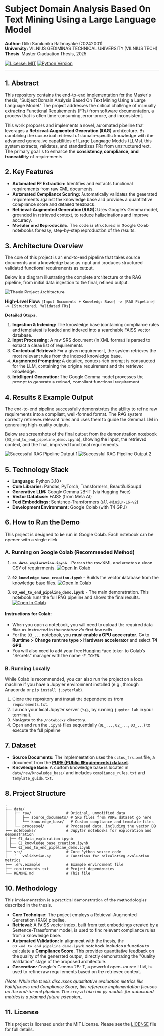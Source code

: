 # Subject Domain Analysis Based On Text Mining Using a Large Language Model

**Author:** Dilki Sandunika Rathnayake (20242001)  
**University:** VILNIUS GEDIMINAS TECHNICAL UNIVERSITY (VILNIUS TECH)  
**Thesis:** Master Graduation Thesis, 2025

[![License: MIT](https://img.shields.io/badge/License-MIT-yellow.svg)](https://opensource.org/licenses/MIT)
[![Python Version](https://img.shields.io/badge/python-3.10%2B-blue.svg)](https://www.python.org/downloads/)

---

## 1. Abstract

This repository contains the end-to-end implementation for the Master's thesis, "Subject Domain Analysis Based On Text Mining Using a Large Language Model." The project addresses the critical challenge of manually extracting Functional Requirements (FRs) from software documentation, a process that is often time-consuming, error-prone, and inconsistent.

This work proposes and implements a novel, automated pipeline that leverages a **Retrieval-Augmented Generation (RAG)** architecture. By combining the contextual retrieval of domain-specific knowledge with the advanced generative capabilities of Large Language Models (LLMs), this system extracts, validates, and standardizes FRs from unstructured text. The primary goal is to enhance the **consistency, compliance, and traceability** of requirements.

## 2. Key Features

*   **Automated FR Extraction:** Identifies and extracts functional requirements from raw XML documents.
*   **Automated Compliance Scoring:** Automatically validates the generated requirements against the knowledge base and provides a quantitative compliance score and detailed feedback.
*   **Retrieval-Augmented Generation (RAG):** Uses Google's Gemma model, grounded in retrieved context, to reduce hallucinations and improve accuracy.
*   **Modular and Reproducible:** The code is structured in Google Colab notebooks for easy, step-by-step reproduction of the results.

## 3. Architecture Overview

The core of this project is an end-to-end pipeline that takes source documents and a knowledge base as input and produces structured, validated functional requirements as output.

Below is a diagram illustrating the complete architecture of the RAG pipeline, from initial data ingestion to the final, refined output.

![Thesis Project Architecture](Architecture_Diagram.png)

**High-Level Flow:**
`[Input Documents + Knowledge Base] -> [RAG Pipeline] -> [Structured, Validated FRs]`

**Detailed Steps:**
1.  **Ingestion & Indexing:** The knowledge base (containing compliance rules and templates) is loaded and indexed into a searchable FAISS vector database.
2.  **Input Processing:** A raw SRS document (in XML format) is parsed to extract a clean list of requirements.
3.  **Contextual Retrieval:** For a given requirement, the system retrieves the most relevant rules from the indexed knowledge base.
4.  **Augmented Prompting:** A detailed, context-rich prompt is constructed for the LLM, containing the original requirement and the retrieved knowledge.
5.  **Intelligent Generation:** The Google Gemma model processes the prompt to generate a refined, compliant functional requirement.

## 4. Results & Example Output

The end-to-end pipeline successfully demonstrates the ability to refine raw requirements into a compliant, well-formed format. The RAG system correctly retrieves relevant rules and uses them to guide the Gemma LLM in generating high-quality outputs.

Below are screenshots of the final output from the demonstration notebook (`03_end_to_end_pipeline_demo.ipynb`), showing the input, the retrieved context, and the final, improved functional requirements.

![Successful RAG Pipeline Output 1](https://github.com/DilkiSandunika/VGTU_Thesis_Project/blob/main/result%20screenshot.png)
![Successful RAG Pipeline Output 2](https://github.com/DilkiSandunika/VGTU_Thesis_Project/blob/main/results%20screenshot_2.png)

## 5. Technology Stack

*   **Language:** Python 3.10+
*   **Core Libraries:** Pandas, PyTorch, Transformers, BeautifulSoup4
*   **Generative LLM:** Google Gemma 2B-IT (via Hugging Face)
*   **Vector Database:** FAISS (from Meta AI)
*   **Text Embeddings:** Sentence-Transformers (`all-MiniLM-L6-v2`)
*   **Development Environment:** Google Colab (with T4 GPU)

## 6. How to Run the Demo

This project is designed to be run in Google Colab. Each notebook can be opened with a single click.
### A. Running on Google Colab (Recommended Method)

1.  **`01_data_exploration.ipynb`** - Parses the raw XML and creates a clean CSV of requirements.
    [![Open In Colab](https://colab.research.google.com/assets/colab-badge.svg)](https://colab.research.google.com/github/DilkiSandunika/VGTU_Thesis_Project/blob/main/notebooks/01_data_exploration.ipynb)

2.  **`02_knowledge_base_creation.ipynb`** - Builds the vector database from the knowledge base files.
    [![Open In Colab](https://colab.research.google.com/assets/colab-badge.svg)](https://colab.research.google.com/github/DilkiSandunika/VGTU_Thesis_Project/blob/main/notebooks/02_knowledge_base_creation.ipynb)

3.  **`03_end_to_end_pipeline_demo.ipynb`** - The main demonstration. This notebook runs the full RAG pipeline and shows the final results.
    [![Open In Colab](https://colab.research.google.com/assets/colab-badge.svg)](https://colab.research.google.com/github/DilkiSandunika/VGTU_Thesis_Project/blob/main/notebooks/03_end_to_end_pipeline_demo.ipynb)

#### **Instructions for Colab:**
*   When you open a notebook, you will need to upload the required data files as instructed in the notebook's first few cells.
*   For the `03_...` notebook, you **must enable a GPU accelerator**. Go to **Runtime > Change runtime type > Hardware accelerator** and select **T4 GPU**.
*   You will also need to add your free Hugging Face token to Colab's "Secrets" manager with the name `HF_TOKEN`.
### B. Running Locally

While Colab is recommended, you can also run the project on a local machine if you have a Jupyter environment installed (e.g., through Anaconda or `pip install jupyterlab`).

1.  Clone the repository and install the dependencies from `requirements.txt`.
2.  Launch your local Jupyter server (e.g., by running `jupyter lab` in your terminal).
3.  Navigate to the `/notebooks` directory.
4.  Open and run the `.ipynb` files sequentially (`01_...`, `02_...`, `03_...`) to execute the full pipeline.

## 7. Dataset

*   **Source Documents:** The implementation uses the `cctns_frs.xml` file, a document from the **[PURE (PUblic REquirements) dataset](https://github.com/RE-Lab-Projects/PURE)**.
*   **Knowledge Base:** A custom knowledge base is located in `data/raw/knowledge_base/` and includes `compliance_rules.txt` and `template_guide.txt`.

## 8. Project Structure

```
.
├── data/
│   ├── raw/                # Original, unmodified data
│   │   ├── source_documents/ # SRS files from PURE dataset go here
│   │   └── knowledge_base/   # Custom compliance and template files
│   └── processed/          # Processed data, including the vector DB
├── notebooks/              # Jupyter notebooks for exploration and demonstration
│ ├── 01_data_exploration.ipynb
│ ├── 02_knowledge_base_creation.ipynb
│ └── 03_end_to_end_pipeline_demo.ipynb
├── src/                    # Core Python source code
│   └── validation.py       # Functions for calculating evaluation metrics
├── .env.example            # Example environment file
├── requirements.txt        # Project dependencies
└── README.md               # This file
```

## 10. Methodology

This implementation is a practical demonstration of the methodologies described in the thesis.

*   **Core Technique:** The project employs a Retrieval-Augmented Generation (RAG) pipeline.
*   **Retrieval:** A FAISS vector index, built from text embeddings created by a Sentence-Transformer model, is used to find relevant compliance rules from a knowledge base.
*   **Automated Validation:** In alignment with the thesis, the `03_end_to_end_pipeline_demo.ipynb` notebook includes a function to calculate a **Compliance Score**. This provides quantitative feedback on the quality of the generated output, directly demonstrating the "Quality Validation" stage of the proposed architecture.
*   **Generation:** Google's Gemma 2B-IT, a powerful open-source LLM, is used to refine raw requirements based on the retrieved context.

*(Note: While the thesis discusses quantitative evaluation metrics like Faithfulness and Compliance Score, this reference implementation focuses on the end-to-end pipeline. The `src/validation.py` module for automated metrics is a planned future extension.)*

## 11. License

This project is licensed under the MIT License. Please see the [LICENSE](LICENSE) file for full details.


